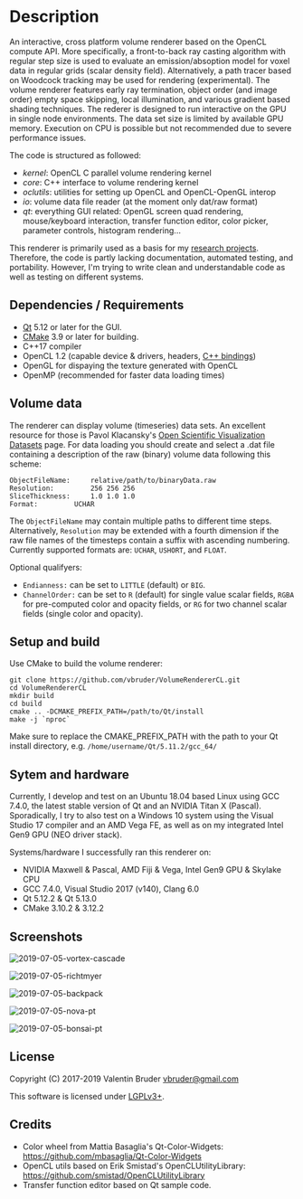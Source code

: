 # Description #

An interactive, cross platform volume renderer based on the OpenCL compute API.
More specifically, a front-to-back ray casting algorithm with regular step size is used to evaluate an emission/absoption model for voxel data in regular grids (scalar density field).
Alternatively, a path tracer based on Woodcock tracking may be used for rendering (experimental).
The volume renderer features early ray termination, object order (and image order) empty space skipping, local illumination, and various gradient based shading techniques.
The rederer is designed to run interactive on the GPU in single node environments.
The data set size is limited by available GPU memory.
Execution on CPU is possible but not recommended due to severe performance issues.

The code is structured as followed:
- *kernel*: OpenCL C parallel volume rendering kernel
- *core*: C++ interface to volume rendering kernel
- *oclutils*: utilities for setting up OpenCL and OpenCL-OpenGL interop
- *io*: volume data file reader (at the moment only dat/raw format)
- *qt*: everything GUI related: OpenGL screen quad rendering, mouse/keyboard interaction, transfer function editor, color picker, parameter controls, histogram rendering... 

This renderer is primarily used as a basis for my [research projects](https://vbruder.github.io).
Therefore, the code is partly lacking documentation, automated testing, and portability.
However, I'm trying to write clean and understandable code as well as testing on different systems.

## Dependencies / Requirements ##

- [Qt](https://www.qt.io) 5.12 or later for the GUI.
- [CMake](https://cmake.org) 3.9 or later for building.
- C++17 compiler
- OpenCL 1.2 (capable device & drivers, headers, [C++ bindings](https://github.com/KhronosGroup/OpenCL-CLHPP/releases))
- OpenGL for dispaying the texture generated with OpenCL
- OpenMP (recommended for faster data loading times)

## Volume data ##

The renderer can display volume (timeseries) data sets.
An excellent resource for those is Pavol Klacansky's [Open Scientific Visualization Datasets](https://klacansky.com/open-scivis-datasets/) page.
For data loading you should create and select a .dat file containing a description of the raw (binary) volume data following this scheme:

```
ObjectFileName: 	relative/path/to/binaryData.raw
Resolution: 		256 256 256 
SliceThickness:		1.0 1.0 1.0
Format: 		UCHAR
```

The `ObjectFileName` may contain multiple paths to different time steps.
Alternatively, `Resolution` may be extended with a fourth dimension if the raw file names of the timesteps contain a suffix with ascending numbering.
Currently supported formats are: `UCHAR`, `USHORT`, and `FLOAT`.

Optional qualifyers:
- `Endianness:` can be set to `LITTLE` (default) or `BIG`.
- `ChannelOrder:` can be set to `R` (default) for single value scalar fields, `RGBA` for pre-computed color and opacity fields, or `RG` for two channel scalar fields (single color and opacity).

## Setup and build ##

Use CMake to build the volume renderer:
```
git clone https://github.com/vbruder/VolumeRendererCL.git
cd VolumeRendererCL
mkdir build
cd build
cmake .. -DCMAKE_PREFIX_PATH=/path/to/Qt/install
make -j `nproc`
```
Make sure to replace the CMAKE_PREFIX_PATH with the path to your Qt install directory, e.g. ```/home/username/Qt/5.11.2/gcc_64/```

## Sytem and hardware ##

Currently, I develop and test on an Ubuntu 18.04 based Linux using GCC 7.4.0, the latest stable version of Qt and an NVIDIA Titan X (Pascal).
Sporadically, I try to also test on a Windows 10 system using the Visual Studio 17 compiler and an AMD Vega FE, as well as on my integrated Intel Gen9 GPU (NEO driver stack).

Systems/hardware I successfully ran this renderer on: 
* NVIDIA Maxwell & Pascal, AMD Fiji & Vega, Intel Gen9 GPU & Skylake CPU
* GCC 7.4.0, Visual Studio 2017 (v140), Clang 6.0
* Qt 5.12.2 & Qt 5.13.0
* CMake 3.10.2 & 3.12.2

## Screenshots ##

![2019-07-05-vortex-cascade](https://github.com/vbruder/VolumeRendererCL/blob/master/screenshots/2019-07-05-vortex-cascade.png)

![2019-07-05-richtmyer](https://github.com/vbruder/VolumeRendererCL/blob/master/screenshots/2019-07-05-rmi.png)

![2019-07-05-backpack](https://github.com/vbruder/VolumeRendererCL/blob/master/screenshots/2019-07-05-backpack.png)

![2019-07-05-nova-pt](https://github.com/vbruder/VolumeRendererCL/blob/master/screenshots/2019-07-05-novaPT3.png)

![2019-07-05-bonsai-pt](https://github.com/vbruder/VolumeRendererCL/blob/master/screenshots/2019-07-05-bonsaiPT.png)

## License ##

Copyright (C) 2017-2019 Valentin Bruder vbruder@gmail.com

This software is licensed under [LGPLv3+](https://www.gnu.org/licenses/lgpl-3.0.en.html).

## Credits ##
	
  * Color wheel from Mattia Basaglia's Qt-Color-Widgets: https://github.com/mbasaglia/Qt-Color-Widgets
  * OpenCL utils based on Erik Smistad's OpenCLUtilityLibrary: https://github.com/smistad/OpenCLUtilityLibrary
  * Transfer function editor based on Qt sample code.
